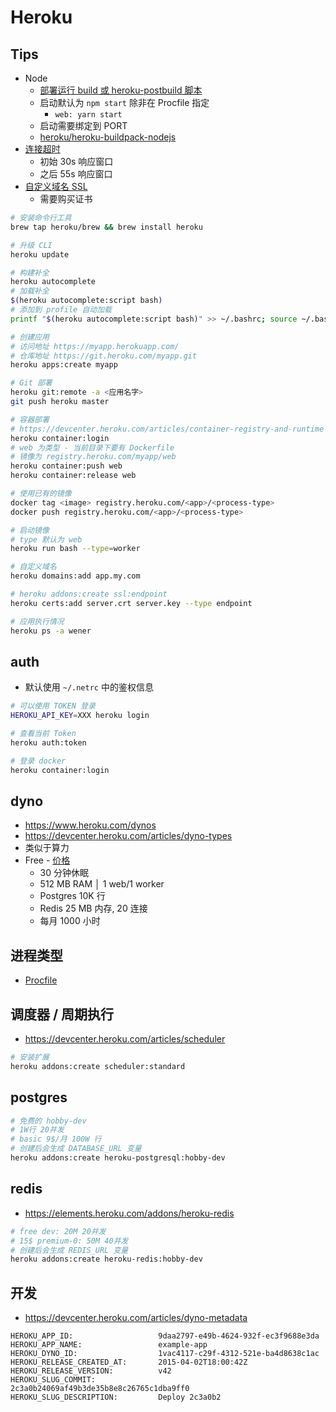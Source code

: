# Heroku

## Tips

* Node
  * [部署运行 build 或 heroku-postbuild 脚本](https://devcenter.heroku.com/changelog-items/1573)
  * 启动默认为 `npm start` 除非在 Procfile 指定
    * `web: yarn start`
  * 启动需要绑定到 PORT
  * [heroku/heroku-buildpack-nodejs](https://github.com/heroku/heroku-buildpack-nodejs)
* [连接超时](https://devcenter.heroku.com/articles/request-timeout#long-polling-and-streaming-responses)
  * 初始 30s 响应窗口
  * 之后 55s 响应窗口
* [自定义域名 SSL](https://devcenter.heroku.com/articles/ssl-endpoint)
  * 需要购买证书

```bash
# 安装命令行工具
brew tap heroku/brew && brew install heroku

# 升级 CLI
heroku update

# 构建补全
heroku autocomplete
# 加载补全
$(heroku autocomplete:script bash)
# 添加到 profile 自动加载
printf "$(heroku autocomplete:script bash)" >> ~/.bashrc; source ~/.bashrc

# 创建应用
# 访问地址 https://myapp.herokuapp.com/ 
# 仓库地址 https://git.heroku.com/myapp.git
heroku apps:create myapp

# Git 部署
heroku git:remote -a <应用名字>
git push heroku master

# 容器部署
# https://devcenter.heroku.com/articles/container-registry-and-runtime
heroku container:login
# web 为类型 - 当前目录下要有 Dockerfile
# 镜像为 registry.heroku.com/myapp/web
heroku container:push web
heroku container:release web

# 使用已有的镜像
docker tag <image> registry.heroku.com/<app>/<process-type>
docker push registry.heroku.com/<app>/<process-type>

# 启动镜像
# type 默认为 web
heroku run bash --type=worker
```


```bash
# 自定义域名
heroku domains:add app.my.com

# heroku addons:create ssl:endpoint
heroku certs:add server.crt server.key --type endpoint
```

```bash
# 应用执行情况
heroku ps -a wener
```

## auth

* 默认使用 `~/.netrc` 中的鉴权信息

```bash
# 可以使用 TOKEN 登录
HEROKU_API_KEY=XXX heroku login

# 查看当前 Token
heroku auth:token

# 登录 docker
heroku container:login
```

## dyno
* https://www.heroku.com/dynos
* https://devcenter.heroku.com/articles/dyno-types
* 类似于算力
* Free - [价格](https://www.heroku.com/pricing)
  * 30 分钟休眠
  * 512 MB RAM │ 1 web/1 worker
  * Postgres 10K 行
  * Redis 25 MB 内存, 20 连接
  * 每月 1000 小时

## 进程类型
* [Procfile](https://devcenter.heroku.com/articles/procfile)

## 调度器 / 周期执行
* https://devcenter.heroku.com/articles/scheduler

```bash
# 安装扩展
heroku addons:create scheduler:standard
```

## postgres

```bash
# 免费的 hobby-dev
# 1W行 20并发
# basic 9$/月 100W 行
# 创建后会生成 DATABASE_URL 变量
heroku addons:create heroku-postgresql:hobby-dev
```

## redis
* https://elements.heroku.com/addons/heroku-redis

```bash
# free dev: 20M 20并发
# 15$ premium-0: 50M 40并发
# 创建后会生成 REDIS_URL 变量
heroku addons:create heroku-redis:hobby-dev
```

## 开发
* https://devcenter.heroku.com/articles/dyno-metadata

```
HEROKU_APP_ID:                   9daa2797-e49b-4624-932f-ec3f9688e3da
HEROKU_APP_NAME:                 example-app
HEROKU_DYNO_ID:                  1vac4117-c29f-4312-521e-ba4d8638c1ac
HEROKU_RELEASE_CREATED_AT:       2015-04-02T18:00:42Z
HEROKU_RELEASE_VERSION:          v42
HEROKU_SLUG_COMMIT:              2c3a0b24069af49b3de35b8e8c26765c1dba9ff0
HEROKU_SLUG_DESCRIPTION:         Deploy 2c3a0b2
```

